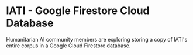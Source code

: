 # IATI - Google Firestore Cloud Database
Humanitarian AI community members are exploring storing a copy of IATI's entire corpus in a Google Cloud Firestore database.
